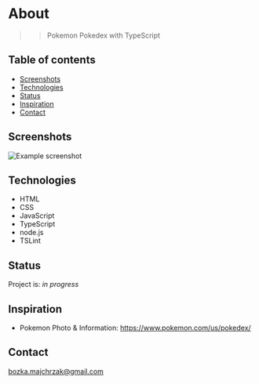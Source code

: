 # About
> > Pokemon Pokedex with TypeScript

## Table of contents
* [Screenshots](#screenshots)
* [Technologies](#technologies)
* [Status](#status)
* [Inspiration](#inspiration)
* [Contact](#contact)

## Screenshots
![Example screenshot](img/pokemon.jpg)

## Technologies
* HTML
* CSS
* JavaScript
* TypeScript
* node.js
* TSLint

## Status
Project is: _in progress_

## Inspiration
* Pokemon Photo & Information: https://www.pokemon.com/us/pokedex/


## Contact
bozka.majchrzak@gmail.com

